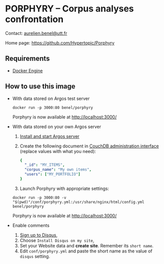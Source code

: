 PORPHYRY – Corpus analyses confrontation
========================================

Contact: <aurelien.benel@utt.fr> 

Home page: <https://github.com/Hypertopic/Porphyry>


## Requirements

* [Docker Engine](https://docs.docker.com/install/)


## How to use this image

* With data stored on Argos test server

  ```
  docker run -p 3000:80 benel/porphyry
  ```

  Porphyry is now available at <http://localhost:3000/>

* With data stored on your own Argos server

  1. [Install and start Argos server](https://github.com/Hypertopic/Argos/blob/v4/README.md)
  2. Create the following document in [CouchDB administration interface](http://localhost:5984/_utils/#database/argos/_new) (replace values with what you need):

      ```yaml
      {
        "_id": "MY_ITEMS",
        "corpus_name": "My own items",
        "users": ["MY_PORTFOLIO"]
      }
      ```

  3. Launch Porphyry with appropriate settings:

  ```
  docker run -p 3000:80 -v "$(pwd)"/conf/porphyry.yml:/usr/share/nginx/html/config.yml benel/porphyry
  ```

  Porphyry is now available at <http://localhost:3000/>

* Enable comments

  1. [Sign up to Disqus](https://disqus.com/profile/signup/),
  2. Choose `Install Disqus on my site`,
  3. Set your Website data and **create site**. Remember its `short name`.
  4. Edit `conf/porphyry.yml` and paste the short name as the value of `disqus` setting.
